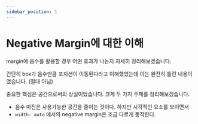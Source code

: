```yaml
---
sidebar_position: 1
---
```


# Negative Margin에 대한 이해

margin에 음수를 활용할 경우 어떤 효과가 나는지 자세히 정리해보겠습니다.

간단히 box가 음수만큼 포지션이 이동된다라고 이해했었는데 이는 완전히 틀린 내용이었습니다. (절대 아님)

중요한 핵심은 공간으로써의 상실이었습니다. 크게 두 가지 주제를 정리해보겠습니다.

- 음수 마진은 사용가능한 공간을 줄이는 것이다. 하지만 시각적인 요소를 보이면서
- `width: auto` 에서의 negative margin은 조금 다르게 동작한다.
